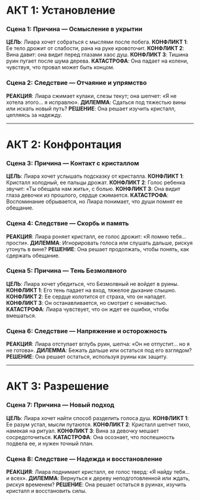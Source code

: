 # АКТ 1: Установление
### Сцена 1: Причина — Осмысление в укрытии
**ЦЕЛЬ**: Лиара хочет собраться с мыслями после побега.
**КОНФЛИКТ 1**: Ее тело дрожит от слабости, рана на руке кровоточит.
**КОНФЛИКТ 2**: Вина давит: она видит перед глазами хаос душ.
**КОНФЛИКТ 3**: Тишина руин пугает после шума дерева.
**КАТАСТРОФА**: Она падает на колени, чувствуя, что провал может быть концом.

### Сцена 2: Следствие — Отчаяние и упрямство
**РЕАКЦИЯ**: Лиара сжимает кулаки, слезы текут; она шепчет: «Я не хотела этого… я исправлю».
**ДИЛЕММА**: Сдаться под тяжестью вины или искать новый путь?
**РЕШЕНИЕ**: Она решает изучить кристалл, цепляясь за надежду.

___
# АКТ 2: Конфронтация
### Сцена 3: Причина — Контакт с кристаллом
**ЦЕЛЬ**: Лиара хочет услышать подсказку от кристалла.
**КОНФЛИКТ 1**: Кристалл холодный, ее пальцы дрожат.
**КОНФЛИКТ 2**: Голос ребенка звучит: «Ты обещала нам жить», с болью.
**КОНФЛИКТ 3**: Она видит глаза девочки из прошлого, сердце сжимается.
**КАТАСТРОФА**: Воспоминание обрывается, но Лиара понимает, что души помнят ее обещание.

### Сцена 4: Следствие — Скорбь и память
**РЕАКЦИЯ**: Лиара роняет кристалл, ее голос дрожит: «Я помню тебя… прости».
**ДИЛЕММА**: Игнорировать голоса или слушать дальше, рискуя утонуть в вине?
**РЕШЕНИЕ**: Она решает продолжать, чтобы понять, как сдержать обещание.

### Сцена 5: Причина — Тень Безмолвного
**ЦЕЛЬ**: Лиара хочет убедиться, что Безмолвный не войдет в руины.
**КОНФЛИКТ 1**: Его тень падает на вход, тяжелое дыхание слышно.
**КОНФЛИКТ 2**: Ее сердце колотится от страха, что он нападет.
**КОНФЛИКТ 3**: Он останавливается, но смотрит с ненавистью.
**КАТАСТРОФА**: Лиара чувствует, что он ждет ее ошибки, чтобы вмешаться.

### Сцена 6: Следствие — Напряжение и осторожность
**РЕАКЦИЯ**: Лиара отступает вглубь руин, шепча: «Он не отпустит… но я не готова».
**ДИЛЕММА**: Бежать дальше или остаться под его взглядом?
**РЕШЕНИЕ**: Она решает остаться, используя руины как защиту.

___
# АКТ 3: Разрешение
### Сцена 7: Причина — Новый подход
**ЦЕЛЬ**: Лиара хочет найти способ разделить голоса душ.
**КОНФЛИКТ 1**: Ее разум устал, мысли путаются.
**КОНФЛИКТ 2**: Кристалл шепчет тихо, намекая на ритуал.
**КОНФЛИКТ 3**: Вина за девочку мешает сосредоточиться.
**КАТАСТРОФА**: Она осознает, что поспешность подвела ее, и нужен точный план.

### Сцена 8: Следствие — Надежда и восстановление
**РЕАКЦИЯ**: Лиара поднимает кристалл, ее голос тверд: «Я найду тебя… и всех».
**ДИЛЕММА**: Вернуться к дереву неподготовленной или ждать, рискуя временем?
**РЕШЕНИЕ**: Она решает остаться в руинах, изучить кристалл и восстановить силы.
